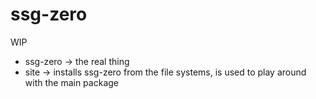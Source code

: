 # ssg-zero

WIP

- ssg-zero -> the real thing
- site -> installs ssg-zero from the file systems, is used to play around with the main package
